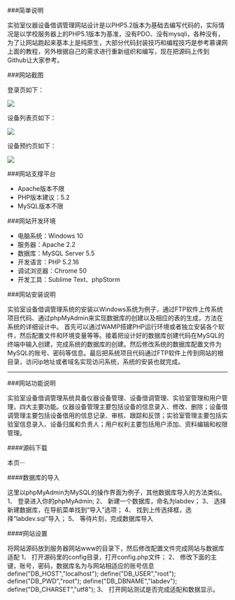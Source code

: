 ###简单说明

实验室仪器设备借调管理网站设计是以PHP5.2版本为基础去编写代码的，实际情况是以学校服务器上的PHP5.1版本为基准，没有PDO、没有mysqli，各种没有，为了让网站跑起来基本上是纯原生，大部分代码封装技巧和编程技巧是参考慕课网上面的教程，另外根据自己的需求进行重新组织和编写，现在把源码上传到Github让大家参考。

###网站截图

登录页如下：

![](http://i.imgur.com/KK1BqTs.png)

设备列表页如下：

![](http://i.imgur.com/TgbV65v.png)

设备预约页如下：

![](http://i.imgur.com/p09F847.png)


###网站支撑平台

- Apache版本不限
- PHP版本建议：5.2
- MySQL版本不限

###网站开发环境

- 电脑系统：Windows 10
- 服务器：Apache 2.2
- 数据库：MySQL Server 5.5
- 开发语言：PHP 5.2.16
- 调试浏览器：Chrome 50
- 开发工具：Sublime Text、phpStorm

###网站安装说明

实验室设备借调管理系统的安装以Windows系统为例子，通过FTP软件上传系统项目代码、通过phpMyAdmin来实现数据库的创建以及相应的表的生成，方法在系统的详细设计中。
首先可以通过WAMP搭建PHP运行环境或者独立安装各个软件，然后配置文件和环境变量等等。接着把设计好的数据库创建代码在MySQL的终端中输入创建，完成系统的数据库的创建。然后修改系统的数据库配置文件为MySQL的账号、密码等信息。最后把系统项目代码通过FTP软件上传到网站的根目录，访问ip地址或者域名实现访问系统，系统的安装也就完成。

----------

###网站功能说明

实验室设备借调管理系统具备仪器设备管理、设备借调管理、实验室管理和用户管理，四大主要功能。仪器设备管理主要包括设备的信息录入、修改、删除；设备借调管理主要包括设备借用的信息记录、审核、跟踪和反馈；实验室管理主要包括实验室信息录入、设备归属和负责人；用户权利主要包括用户添加、资料编辑和权限管理。

####源码下载

本页···

####数据库的导入

这里以phpMyAdmin为MySQL的操作界面为例子，其他数据库导入的方法类似。
1、	登录进入你的phpMyAdmin;
2、	新建一个数据库，命名为labdev；
3、	选择新建数据库，在导航菜单找到“导入”选项；
4、	找到上传选择框，选择“labdev.sql”导入；
5、	等待片刻，完成数据库导入

####网站设置

将网站源码放到服务器网站www的目录下，然后修改配置文件完成网站与数据库适配
1、	打开源码里的config目录，打开config.php文件；
2、	修改下面的主键，账号，密码，数据库名为与网站相适应的账号信息
    define("DB_HOST","localhost");
    define("DB_USER","root");
    define("DB_PWD","root");
    define("DB_DBNAME","labdev");
    define("DB_CHARSET","utf8");
3、	打开网站测试是否完成适配和数据显示。
